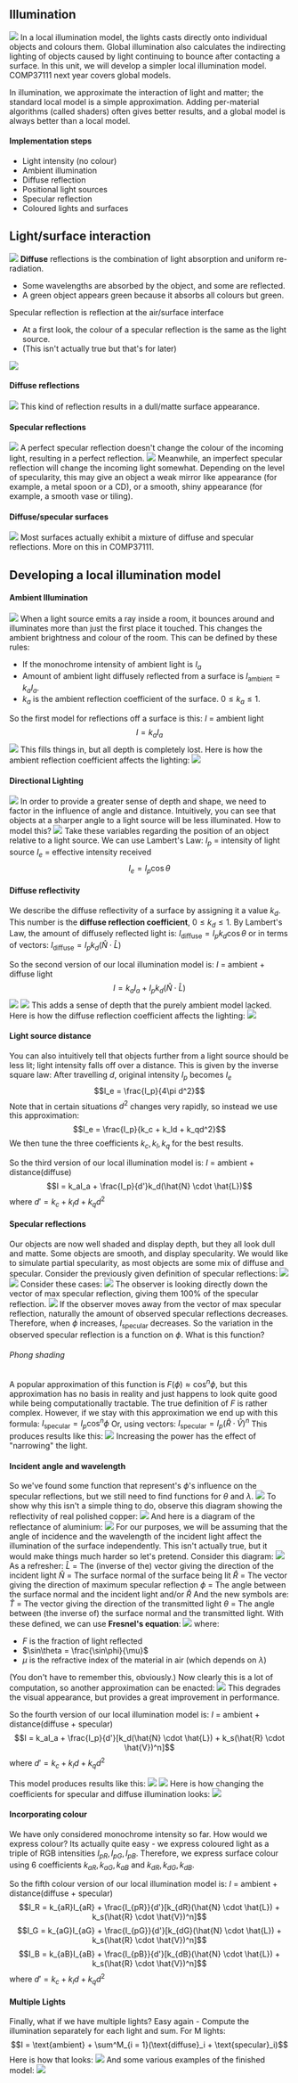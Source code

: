 ## Illumination
![](Pasted%20image%2020230223160035.png)
In a local illumination model, the lights casts directly onto individual objects and colours them. Global illumination also calculates the indirecting lighting of objects caused by light continuing to bounce after contacting a surface.
In this unit, we will develop a simpler local illumination model. COMP37111 next year covers global models.

In illumination, we approximate the interaction of light and matter; the standard local model is a simple approximation. Adding per-material algorithms (called shaders) often gives better results, and a global model is always better than a local model.

#### Implementation steps
- Light intensity (no colour)
- Ambient illumination
- Diffuse reflection
- Positional light sources
- Specular reflection
- Coloured lights and surfaces

## Light/surface interaction
![](Pasted%20image%2020230223160547.png)
**Diffuse** reflections is the combination of light absorption and uniform re-radiation.
- Some wavelengths are absorbed by the object, and some are reflected.
- A green object appears green because it absorbs all colours but green.

Specular reflection is reflection at the air/surface interface
- At a first look, the colour of a specular reflection is the same as the light source.
- (This isn't actually true but that's for later)

![](Pasted%20image%2020230223160914.png)

#### Diffuse reflections
![](Pasted%20image%2020230223161033.png)
This kind of reflection results in a dull/matte surface appearance.

#### Specular reflections
![](Pasted%20image%2020230223161157.png)
A perfect specular reflection doesn't change the colour of the incoming light, resulting in a perfect reflection.
![](Pasted%20image%2020230223161234.png)
Meanwhile, an imperfect specular reflection will change the incoming light somewhat. Depending on the level of specularity, this may give an object a weak mirror like appearance (for example, a metal spoon or a CD), or a smooth, shiny appearance (for example, a smooth vase or tiling).
#### Diffuse/specular surfaces
![](Pasted%20image%2020230223161445.png)
Most surfaces actually exhibit a mixture of diffuse and specular reflections. More on this in COMP37111.

## Developing a local illumination model
#### Ambient Illumination
![](Pasted%20image%2020230223161626.png)
When a light source emits a ray inside a room, it bounces around and illuminates more than just the first place it touched. This changes the ambient brightness and colour of the room. This can be defined by these rules:
- If the monochrome intensity of ambient light is $I_a$
- Amount of ambient light diffusely reflected from a surface is $I_{\text{ambient}} = k_aI_a$.
- $k_a$ is the ambient reflection coefficient of the surface. $0 \leq k_a \leq 1$.

So the first model for reflections off a surface is this:
$I$ = ambient light
$$I = k_aI_a$$
![](Pasted%20image%2020230223163548.png)
This fills things in, but all depth is completely lost. Here is how the ambient reflection coefficient affects the lighting:
![](Pasted%20image%2020230223163653.png)
#### Directional Lighting
![](Pasted%20image%2020230223163855.png)
In order to provide a greater sense of depth and shape, we need to factor in the influence of angle and distance. Intuitively, you can see that objects at a sharper angle to a light source will be less illuminated. How to model this?
![](Pasted%20image%2020230223164106.png)
Take these variables regarding the position of an object relative to a light source. We can use Lambert's Law:
$I_p$ = intensity of light source
$I_e$ = effective intensity received
$$ I_e = I_p\cos{\theta}$$
#### Diffuse reflectivity
We describe the diffuse reflectivity of a surface by assigning it a value $k_d$.
This number is the **diffuse reflection coefficient**, $0 \leq k_d \leq 1$.
By Lambert's Law, the amount of diffusely reflected light is:
$I_{\text{diffuse}} = I_pk_d\cos{\theta}$
or in terms of vectors:
$I_{\text{diffuse}} = I_pk_d(\hat{N} \cdot \hat{L})$

So the second version of our local illumination model is:
$I$ = ambient + diffuse light
$$I = k_aI_a + I_pk_d(\hat{N} \cdot \hat{L})$$
![](Pasted%20image%2020230223165011.png)
![](Pasted%20image%2020230223165056.png)
This adds a sense of depth that the purely ambient model lacked. Here is how the diffuse reflection coefficient affects the lighting:
![](Pasted%20image%2020230223165230.png)
#### Light source distance
You can also intuitively tell that objects further from a light source should be less lit; light intensity falls off over a distance. This is given by the inverse square law:
After travelling $d$, original intensity $I_p$ becomes $I_e$
$$I_e = \frac{I_p}{4\pi d^2}$$
Note that in certain situations $d^2$ changes very rapidly, so instead we use this approximation:
$$I_e = \frac{I_p}{k_c + k_ld + k_qd^2}$$
We then tune the three coefficients $k_c, k_l, k_q$ for the best results.

So the third version of our local illumination model is:
$I$ = ambient + distance(diffuse)
$$I = k_aI_a + \frac{I_p}{d'}k_d(\hat{N} \cdot \hat{L})$$
where $d' = k_c + k_ld + k_qd^2$
#### Specular reflections
Our objects are now well shaded and display depth, but they all look dull and matte. Some objects are smooth, and display specularity. We would like to simulate partial specularity, as most objects are some mix of diffuse and specular. Consider the previously given definition of specular reflections:
![](Pasted%20image%2020230223171056.png)
![](Pasted%20image%2020230223171158.png)
Consider these cases:
![](Pasted%20image%2020230223171440.png)
The observer is looking directly down the vector of max specular reflection, giving them 100% of the specular reflection.
![](Pasted%20image%2020230223171536.png)
If the observer moves away from the vector of max specular reflection, naturally the amount of observed specular reflections decreases. Therefore, when $\phi$ increases, $I_{\text{specular}}$ decreases.
So the variation in the observed specular reflection is a function on $\phi$. What is this function?
###### Phong shading
A popular approximation of this function is $F(\phi) \approx \cos^n{\phi}$, but this approximation has no basis in reality and just happens to look quite good while being computationally tractable. The true definition of $F$ is rather complex.
However, if we stay with this approximation we end up with this formula:
$I_\text{specular} = I_p\cos^n\phi$
Or, using vectors:
$I_\text{specular} = I_p(\hat{R} \cdot \hat{V})^n$
This produces results like this:
![](Pasted%20image%2020230223172428.png)
Increasing the power has the effect of "narrowing" the light.

#### Incident angle and wavelength
So we've found some function that represent's $\phi$'s influence on the specular reflections, but we still need to find functions for $\theta$ and $\lambda$.
![](Pasted%20image%2020230223173044.png)
To show why this isn't a simple thing to do, observe this diagram showing the reflectivity of real polished copper:
![](Pasted%20image%2020230223173123.png)
And here is a diagram of the reflectance of aluminium:
![](Pasted%20image%2020230223173231.png)
For our purposes, we will be assuming that the angle of incidence and the wavelength of the incident light affect the illumination of the surface independently. This isn't actually true, but it would make things much harder so let's pretend.
Consider this diagram:
![](Pasted%20image%2020230223173519.png)
As a refresher:
$\hat{L}$ = The (inverse of the) vector giving the direction of the incident light
$\hat{N}$ = The surface normal of the surface being lit
$\hat{R}$ = The vector giving the direction of maximum specular reflection
$\phi$ = The angle between the surface normal and the incident light and/or $\hat{R}$
And the new symbols are:
$\hat{T}$ = The vector giving the direction of the transmitted light
$\theta$ = The angle between (the inverse of) the surface normal and the transmitted light.
With these defined, we can use **Fresnel's equation**:
![](Pasted%20image%2020230223174050.png)
where:
- $F$ is the fraction of light reflected
- $\sin\theta = \frac{\sin\phi}{\mu}$ 
- $\mu$ is the refractive index of the material in air (which depends on $\lambda$)

(You don't have to remember this, obviously.)
Now clearly this is a lot of computation, so another approximation can be enacted:
![](Pasted%20image%2020230223174336.png)
This degrades the visual appearance, but provides a great improvement in performance.

So the fourth version of our local illumination model is:
$I$ = ambient + distance(diffuse + specular)
$$I = k_aI_a + \frac{I_p}{d'}[k_d(\hat{N} \cdot \hat{L}) + k_s(\hat{R} \cdot \hat{V})^n]$$
where $d' = k_c + k_ld + k_qd^2$

This model produces results like this:
![](Pasted%20image%2020230223174800.png)
![](Pasted%20image%2020230223174843.png)
Here is how changing the coefficients for specular and diffuse illumination looks:
![](Pasted%20image%2020230223174858.png)
#### Incorporating colour
We have only considered monochrome intensity so far. How would we express colour?
Its actually quite easy - we express coloured light as a triple of RGB intensities $I_{pR}, I_{pG}, I_{pB}$. Therefore, we express surface colour using 6 coefficients $k_{aR}, k_{aG}, k_{aB}$ and $k_{dR}, k_{dG}, k_{dB}$.

So the fifth colour version of our local illumination model is:
$I$ = ambient + distance(diffuse + specular)
$$I_R = k_{aR}I_{aR} + \frac{I_{pR}}{d'}[k_{dR}(\hat{N} \cdot \hat{L}) + k_s(\hat{R} \cdot \hat{V})^n]$$
$$I_G = k_{aG}I_{aG} + \frac{I_{pG}}{d'}[k_{dG}(\hat{N} \cdot \hat{L}) + k_s(\hat{R} \cdot \hat{V})^n]$$
$$I_B = k_{aB}I_{aB} + \frac{I_{pB}}{d'}[k_{dB}(\hat{N} \cdot \hat{L}) + k_s(\hat{R} \cdot \hat{V})^n]$$
where $d' = k_c + k_ld + k_qd^2$

#### Multiple Lights
Finally, what if we have multiple lights? Easy again - Compute the illumination separately for each light and sum. For M lights:
$$I = \text{ambient} + \sum^M_{i = 1}(\text{diffuse}_i + \text{specular}_i)$$
Here is how that looks:
![](Pasted%20image%2020230223175917.png)
And some various examples of the finished model:
![](Pasted%20image%2020230223175942.png)